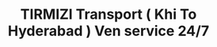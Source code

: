 ---
title: "TIRMIZI Transport ( Khi To Hyderabad ) Ven service 24/7"
url: /karachi/tirmizi-transport-khi-to-hyderabad-ven-service-24-7/
shop: travel agency
---